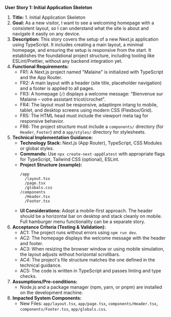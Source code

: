 **User Story 1: Initial Application Skeleton**

1.  **Title:** 1. Initial Application Skeleton
2.  **Goal:** As a new visitor, I want to see a welcoming homepage with a consistent layout, so I can understand what the site is about and navigate it easily on any device.
3.  **Description:** This story covers the setup of a new Next.js application using TypeScript. It includes creating a main layout, a minimal homepage, and ensuring the setup is responsive from the start. It establishes the foundational project structure, including tooling like ESLint/Prettier, without any backend integration yet.
4.  **Functional Requirements:**
    *   FR1: A Next.js project named "Malaine" is initialized with TypeScript and the App Router.
    *   FR2: A main layout with a header (site title, placeholder navigation) and a footer is applied to all pages.
    *   FR3: A homepage (`/`) displays a welcome message: "Bienvenue sur Malaine – votre assistant tricot/crochet".
    *   FR4: The layout must be responsive, adaptinpm intang to mobile, tablet, and desktop screens using modern CSS (Flexbox/Grid).
    *   FR5: The HTML head must include the viewport meta tag for responsive behavior.
    *   FR6: The project structure must include a `components/` directory (for `Header`, `Footer`) and a `app/styles/` directory for stylesheets.
5.  **Technical Implementation Guidance:**
    *   **Technology Stack:** Next.js (App Router), TypeScript, CSS Modules or global styles.
    *   **Commands:** Use `npx create-next-app@latest` with appropriate flags for TypeScript, Tailwind CSS (optional), ESLint.
    *   **Project Structure (example):**
        ```
        /app
          /layout.tsx
          /page.tsx
          /globals.css
        /components
          /Header.tsx
          /Footer.tsx
        ```
    *   **UI Considerations:** Adopt a mobile-first approach. The header should be a horizontal bar on desktop and stack cleanly on mobile. Full hamburger menu functionality can be a separate story.
6.  **Acceptance Criteria (Testing & Validation):**
    *   AC1: The project runs without errors using `npm run dev`.
    *   AC2: The homepage displays the welcome message with the header and footer.
    *   AC3: When resizing the browser window or using mobile simulation, the layout adjusts without horizontal scrollbars.
    *   AC4: The project's file structure matches the one defined in the technical guidance.
    *   AC5: The code is written in TypeScript and passes linting and type checks.
7.  **Assumptions/Pre-conditions:**
    *   Node.js and a package manager (npm, yarn, or pnpm) are installed on the development machine.
8.  **Impacted System Components:**
    *   New Files: `app/layout.tsx`, `app/page.tsx`, `components/Header.tsx`, `components/Footer.tsx`, `app/globals.css`. 